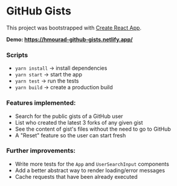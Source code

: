 # GitHub Gists

This project was bootstrapped with [Create React App](https://github.com/facebook/create-react-app).

**Demo: https://hmourad-github-gists.netlify.app/**

### Scripts

- `yarn install` -> install dependencies
- `yarn start` -> start the app
- `yarn test` -> run the tests
- `yarn build` -> create a production build

### Features implemented:

- Search for the public gists of a GitHub user
- List who created the latest 3 forks of any given gist
- See the content of gist's files without the need to go to GitHub
- A "Reset" feature so the user can start fresh

### Further improvements:

- Write more tests for the `App` and `UserSearchInput` components
- Add a better abstract way to render loading/error messages
- Cache requests that have been already executed
